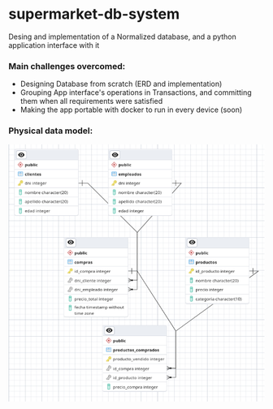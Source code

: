 # supermarket-db-system
Desing and implementation of a Normalized database, and a python application interface with it  


### Main challenges overcomed:

* Designing Database from scratch (ERD and implementation)
* Grouping App interface's operations in Transactions, and committing them when all requirements were satisfied
* Making the app portable with docker to run in every device (soon)  
  
### Physical data model:

<img src="https://github.com/kukelia/supermarket-db-system/blob/master/physical_data_model.png" alt="drawing" width="550"/>
